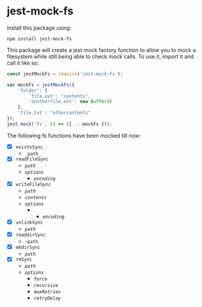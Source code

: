 # jest-mock-fs
Install this package using:
```
npm install jest-mock-fs
```

This package will create a jest mock factory function to allow you to mock a filesystem while still being able to check mock calls.
To use it, import it and call it like so:

```javascript
const jestMockFs = require('jest-mock-fs');

var mockFs = jestMockFs({
    'folder': {
        'file.ext': "contents",
        'anotherfile.ext': new Buffer()
    },
    'file.txt': "othercontents"
});
jest.mock('fs', () => ({ ...mockFs }));
```

The following fs functions have been mocked till now:
* [x] `existsSync`
    * `_path_`
* [x] `readFileSync`
    * _`path`_
    * _`options`_
        * _`encoding`_
* [x] `writeFileSync`
    * _`path`_
    * _`contents`_
    * _`options`_
        * - _`encoding`_
* [x] `unlinkSync`
    * _`path`_
* [x] `readdirSync`
    * -`path`
* [x] `mkdirSync`
    * _`path`_
* [x] `rmSync`
    * _`path`_
    * _`options`_
        * _`force`_
        * _`recursive`_
        * _`maxRetries`_
        * _`retryDelay`_